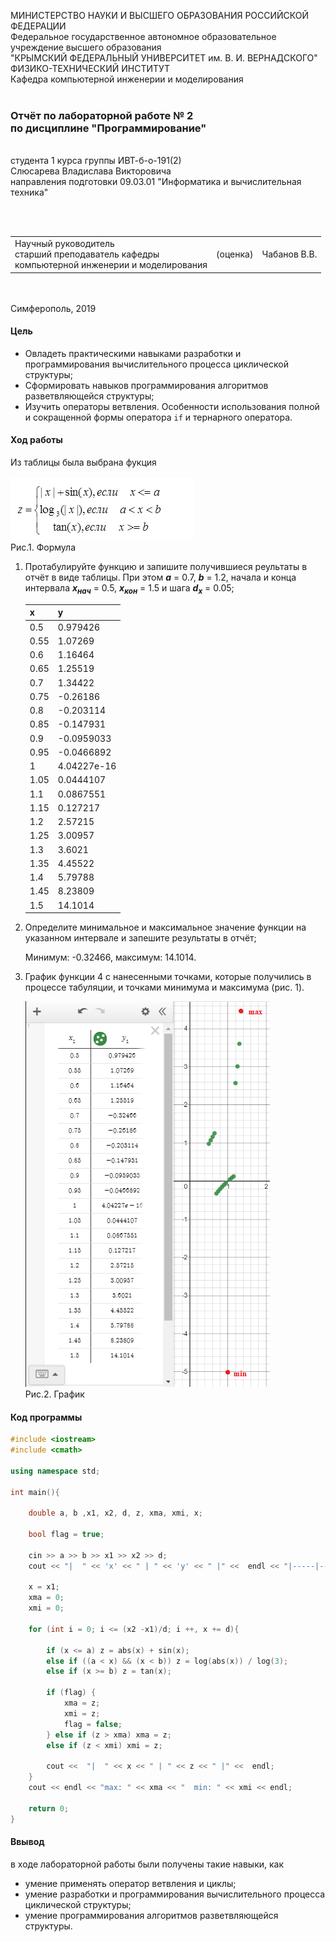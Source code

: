 МИНИСТЕРСТВО НАУКИ  И ВЫСШЕГО ОБРАЗОВАНИЯ РОССИЙСКОЙ ФЕДЕРАЦИИ  
Федеральное государственное автономное образовательное учреждение высшего образования  
"КРЫМСКИЙ ФЕДЕРАЛЬНЫЙ УНИВЕРСИТЕТ им. В. И. ВЕРНАДСКОГО"  
ФИЗИКО-ТЕХНИЧЕСКИЙ ИНСТИТУТ  
Кафедра компьютерной инженерии и моделирования
<br/><br/>
### Отчёт по лабораторной работе № 2<br/> по дисциплине "Программирование"
<br/>
​
студента 1 курса группы ИВТ-б-о-191(2)  
<br/>Слюсарева Владислава Викторовича  
<br/>направления подготовки 09.03.01 "Информатика и вычислительная техника" 

<br/><br/>
<table>
<tr><td>Научный руководитель<br/> старший преподаватель кафедры<br/> компьютерной инженерии и моделирования</td>
<td>(оценка)</td>
<td>Чабанов В.В.</td>
</tr>
</table>
<br/><br/>
​
Симферополь, 2019

#### Цель

* Овладеть практическими навыками разработки и программирования вычислительного процесса циклической структуры;
* Сформировать навыков программирования алгоритмов разветвляющейся структуры;
* Изучить операторы ветвления. Особенности использования полной и сокращенной формы оператора `if` и тернарного оператора.

#### Ход работы

Из таблицы была выбрана фукция 
       <br/><br/>
       ![](Scrins/Form.PNG)
       <br/>Рис.1. Формула

1. Протабулируйте функцию и запишите получившиеся реультаты в отчёт в виде таблицы. При этом ***a*** = 0.7, ***b*** = 1.2, начала и конца интервала ***х<sub>нач</sub>*** = 0.5, ***x<sub>кон</sub>*** = 1.5 и шага ***d<sub>x</sub>*** = 0.05;

    | x | y |
    |---|---|
    |  0.5 | 0.979426 |
    |  0.55 | 1.07269 |
    |  0.6 | 1.16464 |
    |  0.65 | 1.25519 |
    |  0.7 | 1.34422 |
    |  0.75 | -0.26186 |
    |  0.8 | -0.203114 |
    |  0.85 | -0.147931 |
    |  0.9 | -0.0959033 |
    |  0.95 | -0.0466892 |
    |  1 | 4.04227e-16 |
    |  1.05 | 0.0444107 |
    |  1.1 | 0.0867551 |
    |  1.15 | 0.127217 |
    |  1.2 | 2.57215 |
    |  1.25 | 3.00957 |
    |  1.3 | 3.6021 |
    |  1.35 | 4.45522 |
    |  1.4 | 5.79788 |
    |  1.45 | 8.23809 |
    |  1.5 | 14.1014 |

2. Определите минимальное и максимальное значение функции на указанном интервале и запешите результаты в отчёт;

    Минимум: -0.32466,  максимум: 14.1014.
    
3. График функции 4 с нанесенными точками, которые получились в процессе табуляции, и точками минимума и максимума (рис. 1).

    ![](Scrins/Graph.PNG) 
    <br/>Рис.2. График

#### Код программы
```cpp
#include <iostream>
#include <cmath>

using namespace std;

int main(){

    double a, b ,x1, x2, d, z, xma, xmi, x;

    bool flag = true;

    cin >> a >> b >> x1 >> x2 >> d;
    cout << "|  " << 'x' << " | " << 'y' << " |" <<  endl << "|-----|-----|" << endl;

    x = x1;
    xma = 0;
    xmi = 0;

    for (int i = 0; i <= (x2 -x1)/d; i ++, x += d){

        if (x <= a) z = abs(x) + sin(x);
        else if ((a < x) && (x < b)) z = log(abs(x)) / log(3);
        else if (x >= b) z = tan(x);

        if (flag) {
            xma = z;
            xmi = z;
            flag = false;
        } else if (z > xma) xma = z;
        else if (z < xmi) xmi = z;

        cout <<  "|  " << x << " | " << z << " |" <<  endl;
    }
    cout << endl << "max: " << xma << "  min: " << xmi << endl;

    return 0;
}
```

#### Ввывод

в ходе лабораторной работы были получены такие навыки, как
* умение применять оператор ветвления и циклы;
* умение разработки и программирования вычислительного процесса циклической структуры;
* умение программирования алгоритмов разветвляющейся структуры.

